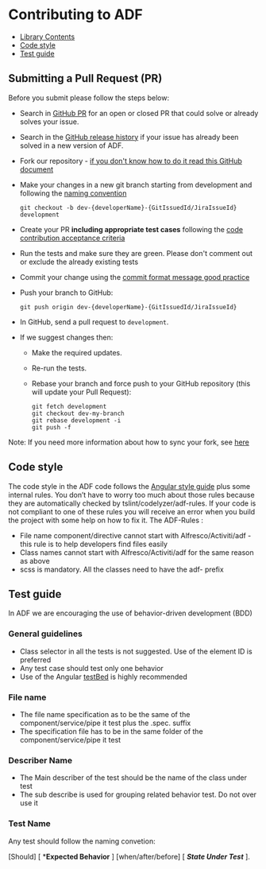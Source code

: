 # Contributing to ADF 

- [Library Contents](#submitting-a-pull-request-pr)
- [Code style](#code-style)
- [Test guide](#test-guide)

## Submitting a Pull Request (PR)

Before you submit please follow the steps below: 

* Search in  [GitHub PR](https://github.com/Alfresco/alfresco-ng2-components/pulls) for an open or closed PR
  that could solve or already solves your issue.
* Search in the [GitHub release history](https://github.com/Alfresco/alfresco-ng2-components/releases) if your
  issue has already been solved in a new version of ADF.
* Fork our repository - [if you don't know how to do it read this GitHub document](https://help.github.com/articles/creating-a-pull-request-from-a-fork/)
* Make your changes in a new git branch starting from development and following the [naming convention](https://github.com/Alfresco/alfresco-ng2-components/wiki/Branching-Strategy)

     ```shell
     git checkout -b dev-{developerName}-{GitIssuedId/JiraIssueId} development
     ```

* Create your PR **including appropriate test cases** following the [code contribution acceptance criteria](https://github.com/Alfresco/alfresco-ng2-components/wiki/Code-contribution-acceptance-criteria)
* Run the tests and make sure they are green. Please don't comment out or exclude the already existing tests
* Commit your change using the [commit format message good practice](https://github.com/Alfresco/alfresco-ng2-components/wiki/Commit-format)
* Push your branch to GitHub:

    ```shell
    git push origin dev-{developerName}-{GitIssuedId/JiraIssueId}
    ```

* In GitHub, send a pull request to `development`.
* If we suggest changes then:
  * Make the required updates.
  * Re-run the tests.
  * Rebase your branch and force push to your GitHub repository (this will update your Pull Request):

    ```shell
    git fetch development
    git checkout dev-my-branch
    git rebase development -i
    git push -f
    ```
Note: If you need more information about how to sync your fork, see [here](https://help.github.com/articles/syncing-a-fork/)

## Code style

The code style in the ADF code follows the [Angular style guide](https://angular.io/guide/styleguide) plus some internal rules.
You don’t have to worry too much about those rules because they are automatically checked by tslint/codelyzer/adf-rules.
If your code is not compliant to one of these rules you will receive an error when you build the project with some help on how to fix it.
The ADF-Rules :
* File name component/directive cannot start with Alfresco/Activiti/adf - this rule is to help developers find files easily
* Class names cannot start with Alfresco/Activiti/adf for the same reason as above
* scss is mandatory. All the classes need to have the adf- prefix

## Test guide
In ADF we are encouraging the use of behavior-driven development (BDD)

### General guidelines

* Class selector in all the tests is not suggested. Use of the element ID is preferred
* Any test case should test only one behavior
* Use of the Angular [testBed](https://angular.io/guide/testing#testbed) is highly recommended 

### File name

* The file name specification as to be the same of the component/service/pipe it test plus the .spec. suffix
* The specification file has to be in the same folder of the component/service/pipe it test

### Describer Name

* The Main describer of the test should be the name of the class under test
* The sub describe is used for grouping related behavior test. Do not over use it 

### Test Name

Any test should follow the naming convetion:

[Should] [ ***Expected Behavior** ] [when/after/before] [ ***State Under Test*** ].
